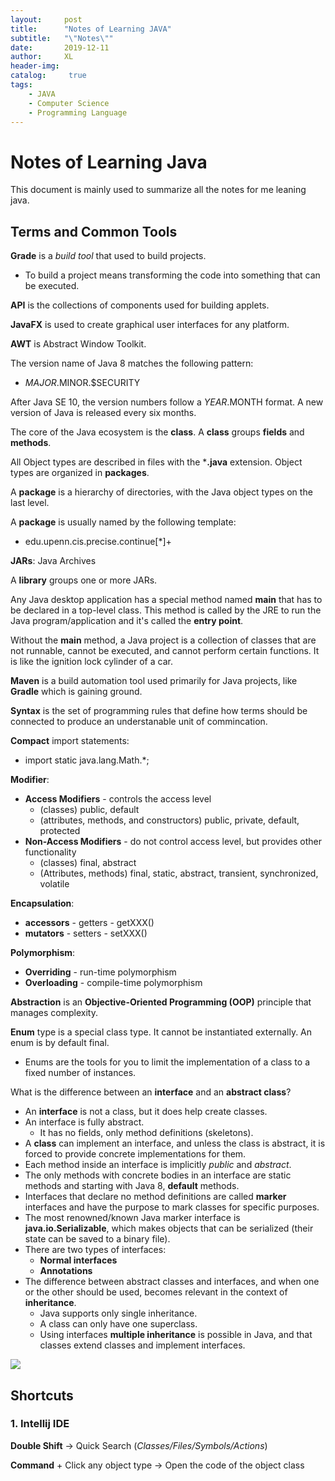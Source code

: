 ```yaml
---
layout:     post
title:      "Notes of Learning JAVA"
subtitle:   "\"Notes\""
date:       2019-12-11
author:     XL
header-img: 
catalog: 	 true
tags:
    - JAVA
    - Computer Science
    - Programming Language
---
```

# Notes of Learning Java

This document is mainly used to summarize all the notes for me leaning java. 



## Terms and Common Tools

**Grade** is a *build tool* that used to build projects.

- To build a project means transforming the code into something that can be executed.

**API** is the collections of components used for building applets.

**JavaFX** is used to create graphical user interfaces for any platform.

**AWT** is Abstract Window Toolkit.

The version name of Java 8 matches the following pattern: 

- $MAJOR.$MINOR.$SECURITY

After Java SE 10, the version numbers follow a $YEAR.$MONTH format. A new version of Java is released every six months.

The core of the Java ecosystem is the **class**. A **class** groups **fields** and **methods**. 

All Object types are described in files with the ***.java** extension. Object types are organized in **packages**. 

A **package** is a hierarchy of directories, with the Java object types on the last level.

A **package** is usually named by the following template:

- edu.upenn.cis.precise.continue[*]+

**JARs**: Java Archives

A **library** groups one or more JARs.

Any Java desktop application has a special method named **main** that has to be declared in a top-level class. This method is called by the JRE to run the Java program/application and it's called the **entry point**.

Without the **main** method, a Java project is a collection of classes that are not runnable, cannot be executed, and cannot perform certain functions. It is like the ignition lock cylinder of a car.

**Maven** is a build automation tool used primarily for Java projects, like **Gradle** which is gaining ground.

**Syntax** is the set of programming rules that define how terms should be connected to produce an understanable unit of commincation.

**Compact** import statements:

- import static java.lang.Math.*;

**Modifier**: 

- **Access Modifiers** - controls the access level
  - (classes) public, default
  - (attributes, methods, and constructors) public, private, default, protected
- **Non-Access Modifiers** - do not control access level, but provides other functionality
  - (classes) final, abstract
  - (Attributes, methods) final, static, abstract, transient, synchronized, volatile

**Encapsulation**: 

- **accessors** - getters - getXXX()
- **mutators** - setters - setXXX()

**Polymorphism**:

- **Overriding** - run-time polymorphism
- **Overloading** - compile-time polymorphism

**Abstraction** is an **Objective-Oriented Programming (OOP)** principle that manages complexity.

**Enum** type is a special class type. It cannot be instantiated externally. An enum is by default final.

- Enums are the tools for you to limit the implementation of a class to a fixed number of instances.

What is the difference between an **interface** and an **abstract class**?

- An **interface** is not a class, but it does help create classes.
- An interface is fully abstract.
  - It has no fields, only method definitions (skeletons).
- A **class** can implement an interface, and unless the class is abstract, it is forced to provide concrete implementations for them.
- Each method inside an interface is implicitly *public* and *abstract*.
- The only methods with concrete bodies in an interface are static methods and starting with Java 8, **default** methods.
- Interfaces that declare no method definitions are called **marker** interfaces and have the purpose to mark classes for specific purposes.
- The most renowned/known Java marker interface is **java.io.Serializable**, which makes objects that can be serialized (their state can be saved to a binary file).
- There are two types of interfaces:
  - **Normal interfaces**
  - **Annotations**
- The difference between abstract classes and interfaces, and when one or the other should be used, becomes relevant in the context of **inheritance**.
  - Java supports only single inheritance. 
  - A class can only have one superclass.
  - Using interfaces **multiple inheritance** is possible in Java, and that classes extend classes and implement interfaces.

![](https://ws2.sinaimg.cn/large/006tNbRwly1g9tntv7ezoj30uk0oc79o.jpg)

## Shortcuts

### 1. Intellij IDE

**Double Shift** -> Quick Search (*Classes/Files/Symbols/Actions*) 

**Command** + Click any object type -> Open the code of the object class